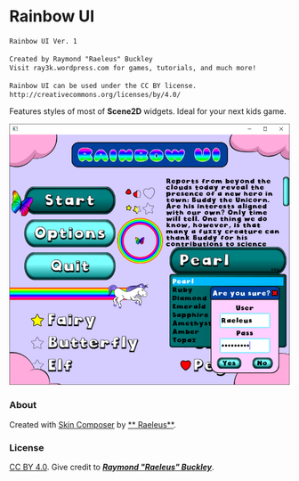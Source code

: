 # Rainbow UI

```
Rainbow UI Ver. 1

Created by Raymond "Raeleus" Buckley
Visit ray3k.wordpress.com for games, tutorials, and much more!

Rainbow UI can be used under the CC BY license.
http://creativecommons.org/licenses/by/4.0/
```

Features styles of most of **Scene2D** widgets. Ideal for your next kids game.

![Rainbow](preview.png)

### About

Created with [Skin Composer](https://github.com/raeleus/skin-composer) by [**
Raeleus**](https://ray3k.wordpress.com/rainbow-ui-skin-for-libgdx/).

### License

[CC BY 4.0](http://creativecommons.org/licenses/by/4.0/). Give credit to [***Raymond "Raeleus"
Buckley***](https://ray3k.wordpress.com/software/skin-composer-for-libgdx/).
